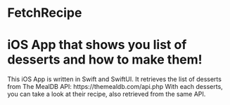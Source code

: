 # FetchRecipe

<h1>iOS App that shows you list of desserts and how to make them! </h1>

<p>
  This iOS App is written in Swift and SwiftUI. 
  It retrieves the list of desserts from The MealDB API: https://themealdb.com/api.php
  With each desserts, you can take a look at their recipe, also retrieved from the same API. 
</p>
